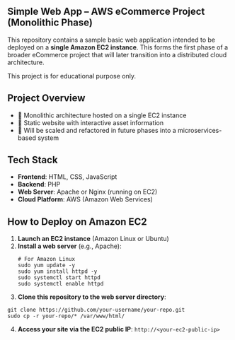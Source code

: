 ## Simple Web App – AWS eCommerce Project (Monolithic Phase)

This repository contains a sample basic web application intended to be deployed on a **single Amazon EC2 instance**. This forms the first phase of a broader eCommerce project that will later transition into a distributed cloud architecture.

This project is for educational purpose only.

## Project Overview

- 🔹 Monolithic architecture hosted on a single EC2 instance
- 🔹 Static website with interactive asset information
- 🔹 Will be scaled and refactored in future phases into a microservices-based system

## Tech Stack

- **Frontend**: HTML, CSS, JavaScript
- **Backend**: PHP
- **Web Server**: Apache or Nginx (running on EC2)  
- **Cloud Platform**: AWS (Amazon Web Services)

## How to Deploy on Amazon EC2

1. **Launch an EC2 instance** (Amazon Linux or Ubuntu)
2. **Install a web server** (e.g., Apache):
   ```
   # For Amazon Linux
   sudo yum update -y
   sudo yum install httpd -y
   sudo systemctl start httpd
   sudo systemctl enable httpd
   ```
3. **Clone this repository to the web server directory**:
  ```
  git clone https://github.com/your-username/your-repo.git
  sudo cp -r your-repo/* /var/www/html/
  ```
4. **Access your site via the EC2 public IP**:
   ```http://<your-ec2-public-ip>```

